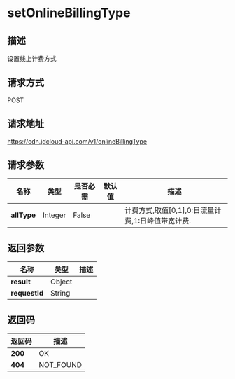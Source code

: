 # setOnlineBillingType


## 描述
设置线上计费方式

## 请求方式
POST

## 请求地址
https://cdn.jdcloud-api.com/v1/onlineBillingType


## 请求参数
|名称|类型|是否必需|默认值|描述|
|---|---|---|---|---|
|**allType**|Integer|False| |计费方式,取值[0,1],0:日流量计费,1:日峰值带宽计费.|


## 返回参数
|名称|类型|描述|
|---|---|---|
|**result**|Object| |
|**requestId**|String| |


## 返回码
|返回码|描述|
|---|---|
|**200**|OK|
|**404**|NOT_FOUND|
